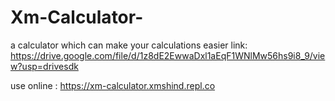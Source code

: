 # Xm-Calculator-
a calculator which can make your calculations easier
link:
https://drive.google.com/file/d/1z8dE2EwwaDxl1aEqF1WNlMw56hs9i8_9/view?usp=drivesdk

use online :
https://xm-calculator.xmshind.repl.co
